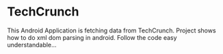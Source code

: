 # TechCrunch
This Android Application is fetching data from TechCrunch.
Project shows how to do xml dom parsing in android.
Follow the code easy understandable...

